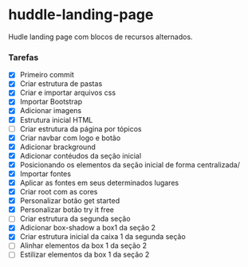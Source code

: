 # huddle-landing-page
Hudle landing page com blocos de recursos alternados.

### Tarefas 

- [X] Primeiro commit 
- [X] Criar estrutura de pastas
- [X] Criar e importar arquivos css
- [X] Importar Bootstrap
- [X] Adicionar imagens 
- [X] Estrutura inicial HTML
- [ ] Criar estrutura da página por tópicos
- [X] Criar navbar com logo e botão
- [X] Adicionar brackground
- [X] Adicionar contéudos da seção inicial
- [X] Posicionando os elementos da seção inicial de forma centralizada/
- [X] Importar fontes
- [X] Aplicar as fontes em seus determinados lugares
- [X] Criar root com as cores 
- [X] Personalizar botão get started
- [X] Personalizar botão try it free
- [ ] Criar estrutura da segunda seção
- [X] Adicionar box-shadow a box1 da seção 2
- [X] Criar estrutura inicial da caixa 1 da segunda seção 
- [ ] Alinhar elementos da box 1 da seção 2
- [ ] Estilizar elementos da box 1 da seção 2